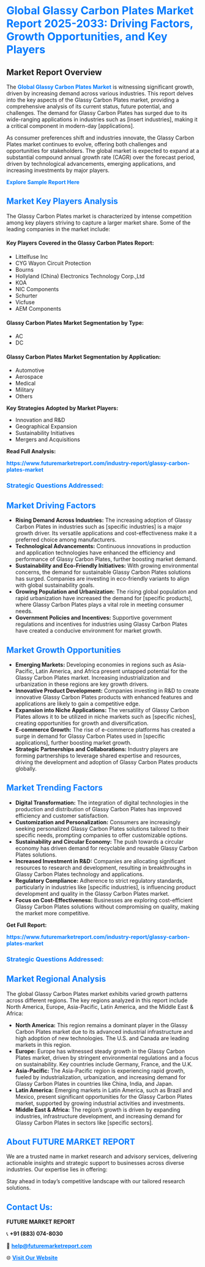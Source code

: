 <h1 style="color: #007BFF;">Global Glassy Carbon Plates Market Report 2025-2033: Driving Factors, Growth Opportunities, and Key Players</h1>

<section id="overview">
<h2>Market Report Overview</h2>
<p>The <a href="https://www.futuremarketreport.com/industry-report/glassy-carbon-plates-market" style="color: #007BFF; text-decoration: none;"><strong>Global Glassy Carbon Plates Market</strong></a> is witnessing significant growth, driven by increasing demand across various industries. This report delves into the key aspects of the Glassy Carbon Plates market, providing a comprehensive analysis of its current status, future potential, and challenges. The demand for Glassy Carbon Plates has surged due to its wide-ranging applications in industries such as [insert industries], making it a critical component in modern-day [applications].</p>
<p>As consumer preferences shift and industries innovate, the Glassy Carbon Plates market continues to evolve, offering both challenges and opportunities for stakeholders. The global market is expected to expand at a substantial compound annual growth rate (CAGR) over the forecast period, driven by technological advancements, emerging applications, and increasing investments by major players.</p>
</section>

<section id="overview">
<p><a href="https://www.futuremarketreport.com/request-sample/reportId=33252" style="color: #007BFF; text-decoration: none;"><strong>Explore Sample Report Here</strong></a></p>
</section>

<section id="key-players">
<h2 style="color: #007BFF;">Market Key Players Analysis</h2>
<p>The Glassy Carbon Plates market is characterized by intense competition among key players striving to capture a larger market share. Some of the leading companies in the market include:</p>
<h4>Key Players Covered in the Glassy Carbon Plates Report:</h4>
<ul><li>Littelfuse Inc</li><li>CYG Wayon Circuit Protection</li><li>Bourns</li><li>Hollyland (China) Electronics Technology Corp.,Ltd</li><li>KOA</li><li>NIC Components</li><li>Schurter</li><li>Vicfuse</li><li>AEM Components</li></ul>
<h4>Glassy Carbon Plates Market Segmentation by Type:</h4>
<ul><li>AC</li><li>DC</li></ul>

<h4>Glassy Carbon Plates Market Segmentation by Application:</h4>
<ul><li>Automotive</li><li>Aerospace</li><li>Medical</li><li>Military</li><li>Others</li></ul>
<p><strong>Key Strategies Adopted by Market Players:</strong></p>
<ul>
<li>Innovation and R&D</li>
<li>Geographical Expansion</li>
<li>Sustainability Initiatives</li>
<li>Mergers and Acquisitions</li>
</ul>
</section>

<section>
<p><strong>Read Full Analysis: </strong></p><a href="https://www.futuremarketreport.com/industry-report/glassy-carbon-plates-market" style="color: #007BFF; text-decoration: none;"><strong>https://www.futuremarketreport.com/industry-report/glassy-carbon-plates-market</strong></a>
<h3 style="color: #007BFF;">Strategic Questions Addressed:</h3>
</section>

<section id="driving-factors">
<h2 style="color: #007BFF;">Market Driving Factors</h2>
<ul>
<li><strong>Rising Demand Across Industries:</strong> The increasing adoption of Glassy Carbon Plates in industries such as [specific industries] is a major growth driver. Its versatile applications and cost-effectiveness make it a preferred choice among manufacturers.</li>
<li><strong>Technological Advancements:</strong> Continuous innovations in production and application technologies have enhanced the efficiency and performance of Glassy Carbon Plates, further boosting market demand.</li>
<li><strong>Sustainability and Eco-Friendly Initiatives:</strong> With growing environmental concerns, the demand for sustainable Glassy Carbon Plates solutions has surged. Companies are investing in eco-friendly variants to align with global sustainability goals.</li>
<li><strong>Growing Population and Urbanization:</strong> The rising global population and rapid urbanization have increased the demand for [specific products], where Glassy Carbon Plates plays a vital role in meeting consumer needs.</li>
<li><strong>Government Policies and Incentives:</strong> Supportive government regulations and incentives for industries using Glassy Carbon Plates have created a conducive environment for market growth.</li>
</ul>
</section>

<section id="growth-opportunities">
<h2 style="color: #007BFF;">Market Growth Opportunities</h2>
<ul>
<li><strong>Emerging Markets:</strong> Developing economies in regions such as Asia-Pacific, Latin America, and Africa present untapped potential for the Glassy Carbon Plates market. Increasing industrialization and urbanization in these regions are key growth drivers.</li>
<li><strong>Innovative Product Development:</strong> Companies investing in R&D to create innovative Glassy Carbon Plates products with enhanced features and applications are likely to gain a competitive edge.</li>
<li><strong>Expansion into Niche Applications:</strong> The versatility of Glassy Carbon Plates allows it to be utilized in niche markets such as [specific niches], creating opportunities for growth and diversification.</li>
<li><strong>E-commerce Growth:</strong> The rise of e-commerce platforms has created a surge in demand for Glassy Carbon Plates used in [specific applications], further boosting market growth.</li>
<li><strong>Strategic Partnerships and Collaborations:</strong> Industry players are forming partnerships to leverage shared expertise and resources, driving the development and adoption of Glassy Carbon Plates products globally.</li>
</ul>
</section>

<section id="trending-factors">
<h2 style="color: #007BFF;">Market Trending Factors</h2>
<ul>
<li><strong>Digital Transformation:</strong> The integration of digital technologies in the production and distribution of Glassy Carbon Plates has improved efficiency and customer satisfaction.</li>
<li><strong>Customization and Personalization:</strong> Consumers are increasingly seeking personalized Glassy Carbon Plates solutions tailored to their specific needs, prompting companies to offer customizable options.</li>
<li><strong>Sustainability and Circular Economy:</strong> The push towards a circular economy has driven demand for recyclable and reusable Glassy Carbon Plates solutions.</li>
<li><strong>Increased Investment in R&D:</strong> Companies are allocating significant resources to research and development, resulting in breakthroughs in Glassy Carbon Plates technology and applications.</li>
<li><strong>Regulatory Compliance:</strong> Adherence to strict regulatory standards, particularly in industries like [specific industries], is influencing product development and quality in the Glassy Carbon Plates market.</li>
<li><strong>Focus on Cost-Effectiveness:</strong> Businesses are exploring cost-efficient Glassy Carbon Plates solutions without compromising on quality, making the market more competitive.</li>
</ul>
</section>

<section>
<p><strong>Get Full Report: </strong></p><a href="https://www.futuremarketreport.com/industry-report/glassy-carbon-plates-market" style="color: #007BFF; text-decoration: none;"><strong>https://www.futuremarketreport.com/industry-report/glassy-carbon-plates-market</strong></a>
<h3 style="color: #007BFF;">Strategic Questions Addressed:</h3>
</section>


<section id="regional-analysis">
<h2 style="color: #007BFF;">Market Regional Analysis</h2>
<p>The global Glassy Carbon Plates market exhibits varied growth patterns across different regions. The key regions analyzed in this report include North America, Europe, Asia-Pacific, Latin America, and the Middle East & Africa:</p>
<ul>
<li><strong>North America:</strong> This region remains a dominant player in the Glassy Carbon Plates market due to its advanced industrial infrastructure and high adoption of new technologies. The U.S. and Canada are leading markets in this region.</li>
<li><strong>Europe:</strong> Europe has witnessed steady growth in the Glassy Carbon Plates market, driven by stringent environmental regulations and a focus on sustainability. Key countries include Germany, France, and the U.K.</li>
<li><strong>Asia-Pacific:</strong> The Asia-Pacific region is experiencing rapid growth, fueled by industrialization, urbanization, and increasing demand for Glassy Carbon Plates in countries like China, India, and Japan.</li>
<li><strong>Latin America:</strong> Emerging markets in Latin America, such as Brazil and Mexico, present significant opportunities for the Glassy Carbon Plates market, supported by growing industrial activities and investments.</li>
<li><strong>Middle East & Africa:</strong> The region’s growth is driven by expanding industries, infrastructure development, and increasing demand for Glassy Carbon Plates in sectors like [specific sectors].</li>
</ul>
</section>

<footer>
<h2 style="color: #007BFF;">About FUTURE MARKET REPORT</h2>
<p>We are a trusted name in market research and advisory services, delivering actionable insights and strategic support to businesses across diverse industries. Our expertise lies in offering:</p>

<p>Stay ahead in today’s competitive landscape with our tailored research solutions.</p>

<h2 style="color: #007BFF;">Contact Us:</h2>
<p><strong>FUTURE MARKET REPORT</strong></p>
<p>📞 <strong>+91 (883) 074-8030</strong></p>
<p>📧 <strong><a href="mailto:help@futuremarketreport.com" style="color: #007BFF;">help@futuremarketreport.com</a></strong></p>
<p>🌐 <strong><a href="https://www.futuremarketreport.com/" style="color: #007BFF;">Visit Our Website</a></strong></p>
</footer>